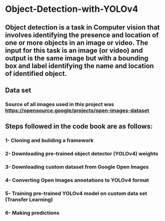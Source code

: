 # Object-Detection-with-YOLOv4

## <p>Object detection is a task in Computer vision that involves identifying the presence and location of one or more objects in an image or video. The input for this task is an image (or video) and output is the same image but with a bounding box and label identifying the name and location of identified object.

## Data set 
### <p>Source of all images used in this project was https://opensource.google/projects/open-images-dataset

## Steps followed in the code book are as follows:
### <p>1- Cloning and building a framework
### <p>2- Downloading pre-trained object detector (YOLOv4) weights
### <p>3- Downloading custom dataset from Google Open Images
### <p>4- Converting Open Images annotations to YOLOv4 format
### <p>5- Training pre-trained YOLOv4 model on custom data set (Transfer Learning)
### <p>6- Making predictions
